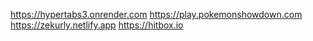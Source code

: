 https://hypertabs3.onrender.com
https://play.pokemonshowdown.com
https://zekurly.netlify.app
https://hitbox.io
